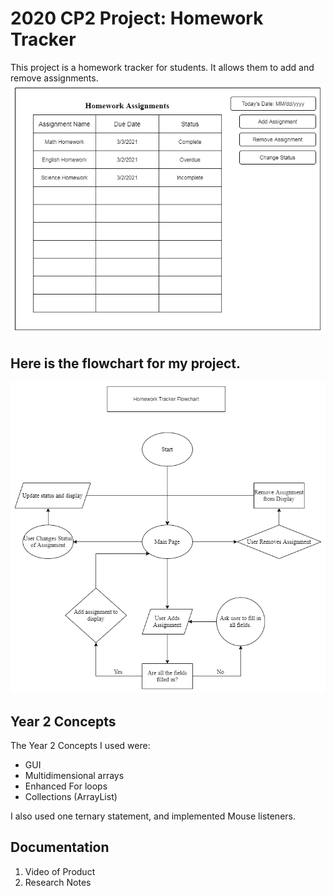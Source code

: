 # 2020 CP2 Project: Homework Tracker
This project is a homework tracker for students. It allows them to add and remove assignments.
![alt text](https://github.com/aaWang27/HomeworkTracker/blob/main/images/HomeworkTracker.png)

## Here is the flowchart for my project.


![alt text](https://github.com/aaWang27/HomeworkTracker/blob/main/images/HomeworkTracker%20Flowchart.png)

## Year 2 Concepts
The Year 2 Concepts I used were:
* GUI
* Multidimensional arrays
* Enhanced For loops
* Collections (ArrayList)

I also used one ternary statement, and implemented Mouse listeners.

## Documentation

1. Video of Product
2. Research Notes

